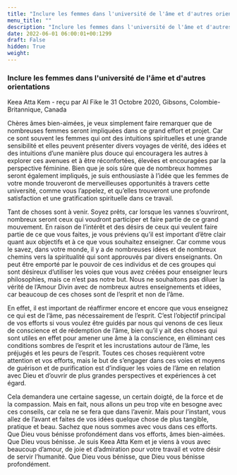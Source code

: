 ```yaml
---
title: "Inclure les femmes dans l'université de l'âme et d'autres orientations"
menu_title: ""
description: "Inclure les femmes dans l'université de l'âme et d'autres orientations"
date: 2022-06-01 06:00:01+00:1299
draft: False
hidden: True
weight:
---
```

### Inclure les femmes dans l'université de l'âme et d'autres orientations

Keea Atta Kem - reçu par Al Fike le 31 Octobre 2020, Gibsons, Colombie-Britannique, Canada

Chères âmes bien-aimées, je veux simplement faire remarquer que de nombreuses femmes seront impliquées dans ce grand effort et projet. Car ce sont souvent les femmes qui ont des intuitions spirituelles et une grande sensibilité et elles peuvent présenter divers voyages de vérité, des idées et des intuitions d’une manière plus douce qui encouragera les autres à explorer ces avenues et à être réconfortées, élevées et encouragées par la perspective féminine. Bien que je sois sûre que de nombreux hommes seront également impliqués, je suis enthousiaste à l’idée que les femmes de votre monde trouveront de merveilleuses opportunités à travers cette université, comme vous l’appelez, et qu’elles trouveront une profonde satisfaction et une gratification spirituelle dans ce travail.

Tant de choses sont à venir. Soyez prêts, car lorsque les vannes s’ouvriront, nombreux seront ceux qui voudront participer et faire partie de ce grand mouvement. En raison de l’intérêt et des désirs de ceux qui veulent faire partie de ce que vous faites, je vous préviens qu’il est important d’être clair quant aux objectifs et à ce que vous souhaitez enseigner. Car comme vous le savez, dans votre monde, il y a de nombreuses idées et de nombreux chemins vers la spiritualité qui sont approuvés par divers enseignants. On peut être emporté par le pouvoir de ces individus et de ces groupes qui sont désireux d’utiliser les voies que vous avez créées pour enseigner leurs philosophies, mais ce n’est pas notre but. Nous ne souhaitons pas diluer la vérité de l’Amour Divin avec de nombreux autres enseignements et idées, car beaucoup de ces choses sont de l’esprit et non de l’âme.

En effet, il est important de réaffirmer encore et encore que vous enseignez ce qui est de l’âme, pas nécessairement de l’esprit. C’est l’objectif principal de vos efforts si vous voulez être guidés par nous qui venons de ces lieux de conscience et de rédemption de l’âme, bien qu’il y ait des choses qui sont utiles en effet pour amener une âme à la conscience, en éliminant ces conditions sombres de l’esprit et les incrustations autour de l’âme, les préjugés et les peurs de l’esprit. Toutes ces choses requièrent votre attention et vos efforts, mais le but de s’engager dans ces voies et moyens de guérison et de purification est d’indiquer les voies de l’âme en relation avec Dieu et d’ouvrir de plus grandes perspectives et expériences à cet égard.

Cela demandera une certaine sagesse, un certain doigté, de la force et de la compassion. Mais en fait, nous allons un peu trop vite en besogne avec ces conseils, car cela ne se fera que dans l’avenir. Mais pour l’instant, vous allez de l’avant et faites de vos idées quelque chose de plus tangible, pratique et beau. Sachez que nous sommes avec vous dans ces efforts. Que Dieu vous bénisse profondément dans vos efforts, âmes bien-aimées. Que Dieu vous bénisse. Je suis Keea Atta Kem et je viens à vous avec beaucoup d’amour, de joie et d’admiration pour votre travail et votre désir de servir l’humanité. Que Dieu vous bénisse, que Dieu vous bénisse profondément.



